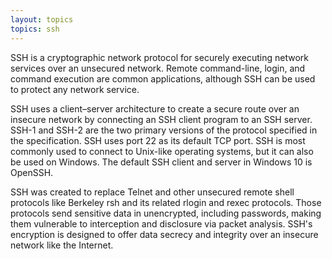 ```yaml
---
layout: topics
topics: ssh
---
```


SSH is a cryptographic network protocol for securely executing network services over an unsecured network. Remote command-line, login, and command execution are common applications, although SSH can be used to protect any network service.

SSH uses a client–server architecture to create a secure route over an insecure network by connecting an SSH client program to an SSH server. SSH-1 and SSH-2 are the two primary versions of the protocol specified in the specification. SSH uses port 22 as its default TCP port. SSH is most commonly used to connect to Unix-like operating systems, but it can also be used on Windows. The default SSH client and server in Windows 10 is OpenSSH.

SSH was created to replace Telnet and other unsecured remote shell protocols like Berkeley rsh and its related rlogin and rexec protocols. Those protocols send sensitive data in unencrypted, including passwords, making them vulnerable to interception and disclosure via packet analysis. SSH's encryption is designed to offer data secrecy and integrity over an insecure network like the Internet.
